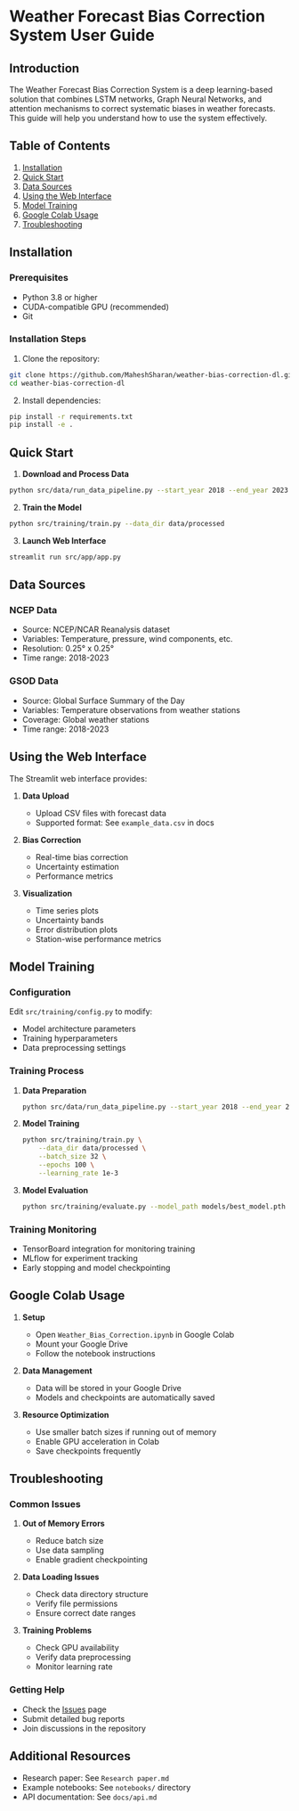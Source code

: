 # Weather Forecast Bias Correction System User Guide

## Introduction
The Weather Forecast Bias Correction System is a deep learning-based solution that combines LSTM networks, Graph Neural Networks, and attention mechanisms to correct systematic biases in weather forecasts. This guide will help you understand how to use the system effectively.

## Table of Contents
1. [Installation](#installation)
2. [Quick Start](#quick-start)
3. [Data Sources](#data-sources)
4. [Using the Web Interface](#using-the-web-interface)
5. [Model Training](#model-training)
6. [Google Colab Usage](#google-colab-usage)
7. [Troubleshooting](#troubleshooting)

## Installation

### Prerequisites
- Python 3.8 or higher
- CUDA-compatible GPU (recommended)
- Git

### Installation Steps
1. Clone the repository:
```bash
git clone https://github.com/MaheshSharan/weather-bias-correction-dl.git
cd weather-bias-correction-dl
```

2. Install dependencies:
```bash
pip install -r requirements.txt
pip install -e .
```

## Quick Start

1. **Download and Process Data**
```bash
python src/data/run_data_pipeline.py --start_year 2018 --end_year 2023
```

2. **Train the Model**
```bash
python src/training/train.py --data_dir data/processed
```

3. **Launch Web Interface**
```bash
streamlit run src/app/app.py
```

## Data Sources

### NCEP Data
- Source: NCEP/NCAR Reanalysis dataset
- Variables: Temperature, pressure, wind components, etc.
- Resolution: 0.25° x 0.25°
- Time range: 2018-2023

### GSOD Data
- Source: Global Surface Summary of the Day
- Variables: Temperature observations from weather stations
- Coverage: Global weather stations
- Time range: 2018-2023

## Using the Web Interface

The Streamlit web interface provides:

1. **Data Upload**
   - Upload CSV files with forecast data
   - Supported format: See `example_data.csv` in docs

2. **Bias Correction**
   - Real-time bias correction
   - Uncertainty estimation
   - Performance metrics

3. **Visualization**
   - Time series plots
   - Uncertainty bands
   - Error distribution plots
   - Station-wise performance metrics

## Model Training

### Configuration
Edit `src/training/config.py` to modify:
- Model architecture parameters
- Training hyperparameters
- Data preprocessing settings

### Training Process
1. **Data Preparation**
   ```bash
   python src/data/run_data_pipeline.py --start_year 2018 --end_year 2023
   ```

2. **Model Training**
   ```bash
   python src/training/train.py \
       --data_dir data/processed \
       --batch_size 32 \
       --epochs 100 \
       --learning_rate 1e-3
   ```

3. **Model Evaluation**
   ```bash
   python src/training/evaluate.py --model_path models/best_model.pth
   ```

### Training Monitoring
- TensorBoard integration for monitoring training
- MLflow for experiment tracking
- Early stopping and model checkpointing

## Google Colab Usage

1. **Setup**
   - Open `Weather_Bias_Correction.ipynb` in Google Colab
   - Mount your Google Drive
   - Follow the notebook instructions

2. **Data Management**
   - Data will be stored in your Google Drive
   - Models and checkpoints are automatically saved

3. **Resource Optimization**
   - Use smaller batch sizes if running out of memory
   - Enable GPU acceleration in Colab
   - Save checkpoints frequently

## Troubleshooting

### Common Issues

1. **Out of Memory Errors**
   - Reduce batch size
   - Use data sampling
   - Enable gradient checkpointing

2. **Data Loading Issues**
   - Check data directory structure
   - Verify file permissions
   - Ensure correct date ranges

3. **Training Problems**
   - Check GPU availability
   - Verify data preprocessing
   - Monitor learning rate

### Getting Help
- Check the [Issues](https://github.com/MaheshSharan/weather-bias-correction-dl/issues) page
- Submit detailed bug reports
- Join discussions in the repository

## Additional Resources
- Research paper: See `Research paper.md`
- Example notebooks: See `notebooks/` directory
- API documentation: See `docs/api.md`